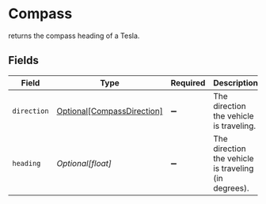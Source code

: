 # Compass

returns the compass heading of a Tesla.


## Fields

| Field                                                                 | Type                                                                  | Required                                                              | Description                                                           | Example                                                               |
| --------------------------------------------------------------------- | --------------------------------------------------------------------- | --------------------------------------------------------------------- | --------------------------------------------------------------------- | --------------------------------------------------------------------- |
| `direction`                                                           | [Optional[CompassDirection]](../../models/shared/compassdirection.md) | :heavy_minus_sign:                                                    | The direction the vehicle is traveling.                               | N                                                                     |
| `heading`                                                             | *Optional[float]*                                                     | :heavy_minus_sign:                                                    | The direction the vehicle is traveling (in degrees).                  | 90                                                                    |